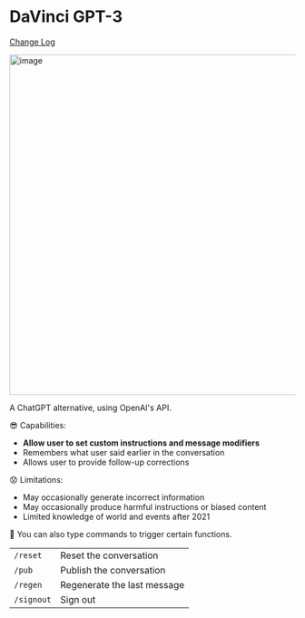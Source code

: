 # DaVinci GPT-3

[Change Log](CHANGELOG.md)

<img alt="image" height="600" src="https://user-images.githubusercontent.com/29943110/223663154-29c39163-a0b8-4d74-baf0-4c4b076e3321.png">

A ChatGPT alternative, using OpenAI's API.

😎 Capabilities:

- **Allow user to set custom instructions and message modifiers**
- Remembers what user said earlier in the conversation
- Allows user to provide follow-up corrections

😟 Limitations:

- May occasionally generate incorrect information
- May occasionally produce harmful instructions or biased content
- Limited knowledge of world and events after 2021

🙌 You can also type commands to trigger certain functions.

<table><tbody><tr><td><code>/reset</code></td><td> Reset the conversation </td></tr><tr><td><code>/pub</code></td><td> Publish the conversation </td></tr><tr><td><code>/regen</code></td><td> Regenerate the last message </td></tr><tr><td><code>/signout</code></td><td> Sign out </td></tr></tbody></table>
